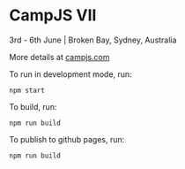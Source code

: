 # CampJS VII

3rd - 6th June | Broken Bay, Sydney, Australia

More details at [campjs.com](http://campjs.com)

To run in development mode, run:

```
npm start
```

To build, run:

```
npm run build
```

To publish to github pages, run:

```
npm run build
```
